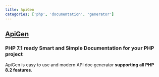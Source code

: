 ```yaml
---
title: ApiGen
categories: ['php', 'documentation', 'generator']
---
```

## [ApiGen](https://github.com/ApiGen/ApiGen)

### PHP 7.1 ready Smart and Simple Documentation for your PHP project


ApiGen is easy to use and modern API doc generator **supporting all PHP 8.2 features**.

